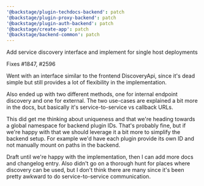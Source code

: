 ```yaml
---
'@backstage/plugin-techdocs-backend': patch
'@backstage/plugin-proxy-backend': patch
'@backstage/plugin-auth-backend': patch
'@backstage/create-app': patch
'@backstage/backend-common': patch
---
```


Add service discovery interface and implement for single host deployments

Fixes #1847, #2596

Went with an interface similar to the frontend DiscoveryApi, since it's dead simple but still provides a lot of flexibility in the implementation.

Also ended up with two different methods, one for internal endpoint discovery and one for external. The two use-cases are explained a bit more in the docs, but basically it's service-to-service vs callback URLs.

This did get me thinking about uniqueness and that we're heading towards a global namespace for backend plugin IDs. That's probably fine, but if we're happy with that we should leverage it a bit more to simplify the backend setup. For example we'd have each plugin provide its own ID and not manually mount on paths in the backend.

Draft until we're happy with the implementation, then I can add more docs and changelog entry. Also didn't go on a thorough hunt for places where discovery can be used, but I don't think there are many since it's been pretty awkward to do service-to-service communication.
